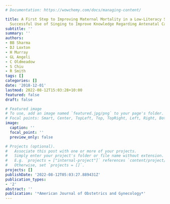 ```yaml
---
# Documentation: https://wowchemy.com/docs/managing-content/

title: A First Step to Improving Maternal Mortality in a Low-Literacy Setting; the
  Successful Use of Singing to Improve Knowledge Regarding Antenatal Care
subtitle: ''
summary: ''
authors:
- BB Sharma
- DJ Loxton
- H Murray
- GL Angeli
- C Oldmeadow
- S Chiu
- R Smith
tags: []
categories: []
date: '2018-12-01'
lastmod: 2022-08-12T15:03:28+10:00
featured: false
draft: false

# Featured image
# To use, add an image named `featured.jpg/png` to your page's folder.
# Focal points: Smart, Center, TopLeft, Top, TopRight, Left, Right, BottomLeft, Bottom, BottomRight.
image:
  caption: ''
  focal_point: ''
  preview_only: false

# Projects (optional).
#   Associate this post with one or more of your projects.
#   Simply enter your project's folder or file name without extension.
#   E.g. `projects = ["internal-project"]` references `content/project/deep-learning/index.md`.
#   Otherwise, set `projects = []`.
projects: []
publishDate: '2022-08-12T05:03:27.889431Z'
publication_types:
- '2'
abstract: ''
publication: '*American Journal of Obstetrics and Gynecology*'
---
```

